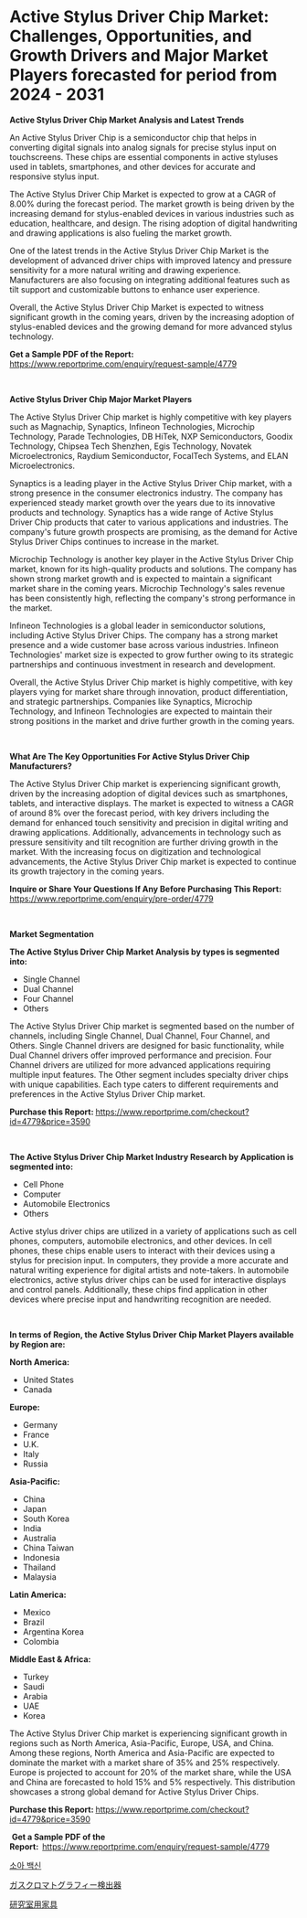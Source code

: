 <p><h1>Active Stylus Driver Chip Market: Challenges, Opportunities, and Growth Drivers and Major Market Players forecasted for period from 2024 - 2031</h1></p><p><strong>Active Stylus Driver Chip Market Analysis and Latest Trends</strong></p>
<p><p>An Active Stylus Driver Chip is a semiconductor chip that helps in converting digital signals into analog signals for precise stylus input on touchscreens. These chips are essential components in active styluses used in tablets, smartphones, and other devices for accurate and responsive stylus input.</p><p>The Active Stylus Driver Chip Market is expected to grow at a CAGR of 8.00% during the forecast period. The market growth is being driven by the increasing demand for stylus-enabled devices in various industries such as education, healthcare, and design. The rising adoption of digital handwriting and drawing applications is also fueling the market growth.</p><p>One of the latest trends in the Active Stylus Driver Chip Market is the development of advanced driver chips with improved latency and pressure sensitivity for a more natural writing and drawing experience. Manufacturers are also focusing on integrating additional features such as tilt support and customizable buttons to enhance user experience.</p><p>Overall, the Active Stylus Driver Chip Market is expected to witness significant growth in the coming years, driven by the increasing adoption of stylus-enabled devices and the growing demand for more advanced stylus technology.</p></p>
<p><strong>Get a Sample PDF of the Report:&nbsp;</strong> <a href="https://www.reportprime.com/enquiry/request-sample/4779">https://www.reportprime.com/enquiry/request-sample/4779</a></p>
<p>&nbsp;</p>
<p><strong>Active Stylus Driver Chip Major Market Players</strong></p>
<p><p>The Active Stylus Driver Chip market is highly competitive with key players such as Magnachip, Synaptics, Infineon Technologies, Microchip Technology, Parade Technologies, DB HiTek, NXP Semiconductors, Goodix Technology, Chipsea Tech Shenzhen, Egis Technology, Novatek Microelectronics, Raydium Semiconductor, FocalTech Systems, and ELAN Microelectronics. </p><p>Synaptics is a leading player in the Active Stylus Driver Chip market, with a strong presence in the consumer electronics industry. The company has experienced steady market growth over the years due to its innovative products and technology. Synaptics has a wide range of Active Stylus Driver Chip products that cater to various applications and industries. The company's future growth prospects are promising, as the demand for Active Stylus Driver Chips continues to increase in the market.</p><p>Microchip Technology is another key player in the Active Stylus Driver Chip market, known for its high-quality products and solutions. The company has shown strong market growth and is expected to maintain a significant market share in the coming years. Microchip Technology's sales revenue has been consistently high, reflecting the company's strong performance in the market.</p><p>Infineon Technologies is a global leader in semiconductor solutions, including Active Stylus Driver Chips. The company has a strong market presence and a wide customer base across various industries. Infineon Technologies' market size is expected to grow further owing to its strategic partnerships and continuous investment in research and development.</p><p>Overall, the Active Stylus Driver Chip market is highly competitive, with key players vying for market share through innovation, product differentiation, and strategic partnerships. Companies like Synaptics, Microchip Technology, and Infineon Technologies are expected to maintain their strong positions in the market and drive further growth in the coming years.</p></p>
<p>&nbsp;</p>
<p><strong>What Are The Key Opportunities For Active Stylus Driver Chip Manufacturers?</strong></p>
<p><p>The Active Stylus Driver Chip market is experiencing significant growth, driven by the increasing adoption of digital devices such as smartphones, tablets, and interactive displays. The market is expected to witness a CAGR of around 8% over the forecast period, with key drivers including the demand for enhanced touch sensitivity and precision in digital writing and drawing applications. Additionally, advancements in technology such as pressure sensitivity and tilt recognition are further driving growth in the market. With the increasing focus on digitization and technological advancements, the Active Stylus Driver Chip market is expected to continue its growth trajectory in the coming years.</p></p>
<p><strong>Inquire or Share Your Questions If Any Before Purchasing This Report:</strong> <a href="https://www.reportprime.com/enquiry/pre-order/4779">https://www.reportprime.com/enquiry/pre-order/4779</a></p>
<p>&nbsp;</p>
<p><strong>Market Segmentation</strong></p>
<p><strong>The Active Stylus Driver Chip Market Analysis by types is segmented into:</strong></p>
<p><ul><li>Single Channel</li><li>Dual Channel</li><li>Four Channel</li><li>Others</li></ul></p>
<p><p>The Active Stylus Driver Chip market is segmented based on the number of channels, including Single Channel, Dual Channel, Four Channel, and Others. Single Channel drivers are designed for basic functionality, while Dual Channel drivers offer improved performance and precision. Four Channel drivers are utilized for more advanced applications requiring multiple input features. The Other segment includes specialty driver chips with unique capabilities. Each type caters to different requirements and preferences in the Active Stylus Driver Chip market.</p></p>
<p><strong>Purchase this Report:&nbsp;</strong><a href="https://www.reportprime.com/checkout?id=4779&price=3590">https://www.reportprime.com/checkout?id=4779&price=3590</a></p>
<p>&nbsp;</p>
<p><strong>The Active Stylus Driver Chip Market Industry Research by Application is segmented into:</strong></p>
<p><ul><li>Cell Phone</li><li>Computer</li><li>Automobile Electronics</li><li>Others</li></ul></p>
<p><p>Active stylus driver chips are utilized in a variety of applications such as cell phones, computers, automobile electronics, and other devices. In cell phones, these chips enable users to interact with their devices using a stylus for precision input. In computers, they provide a more accurate and natural writing experience for digital artists and note-takers. In automobile electronics, active stylus driver chips can be used for interactive displays and control panels. Additionally, these chips find application in other devices where precise input and handwriting recognition are needed.</p></p>
<p>&nbsp;</p>
<p><strong>In terms of Region, the Active Stylus Driver Chip Market Players available by Region are:</strong></p>
<p>
    <p> <strong> North America: </strong>
        <ul>
            <li>United States</li>
            <li>Canada</li>
        </ul>
        </p> 
    <p> <strong> Europe: </strong>
        <ul>
            <li>Germany</li>
            <li>France</li>
            <li>U.K.</li>
            <li>Italy</li>
            <li>Russia</li>
        </ul>
        </p> 
    <p> <strong> Asia-Pacific: </strong>
        <ul>
            <li>China</li>
            <li>Japan</li>
            <li>South Korea</li>
            <li>India</li>
            <li>Australia</li>
            <li>China Taiwan</li>
            <li>Indonesia</li>
            <li>Thailand</li>
            <li>Malaysia</li>
        </ul>
        </p> 
    <p> <strong> Latin America: </strong>
        <ul>
            <li>Mexico</li>
            <li>Brazil</li>
            <li>Argentina Korea</li>
            <li>Colombia</li>
        </ul>
        </p> 
    <p> <strong> Middle East & Africa: </strong>
        <ul>
            <li>Turkey</li>
            <li>Saudi</li>
            <li>Arabia</li>
            <li>UAE</li>
            <li>Korea</li>
        </ul>
    </p>
    </p>
<p><p>The Active Stylus Driver Chip market is experiencing significant growth in regions such as North America, Asia-Pacific, Europe, USA, and China. Among these regions, North America and Asia-Pacific are expected to dominate the market with a market share of 35% and 25% respectively. Europe is projected to account for 20% of the market share, while the USA and China are forecasted to hold 15% and 5% respectively. This distribution showcases a strong global demand for Active Stylus Driver Chips.</p></p>
<p><strong>Purchase this Report: </strong><a href="https://www.reportprime.com/checkout?id=4779&price=3590">https://www.reportprime.com/checkout?id=4779&price=3590</a></p>
<p>&nbsp;<strong>Get a Sample PDF of the Report:&nbsp;&nbsp;</strong><a href="https://www.reportprime.com/enquiry/request-sample/4779">https://www.reportprime.com/enquiry/request-sample/4779</a></p>
<p><strong></strong></p>
<p><p><a href="https://medium.com/@raisin7568/%EC%86%8C%EC%95%84-%EB%B0%B1%EC%8B%A0-%EC%8B%9C%EC%9E%A5%EC%9D%80-%EC%8B%9C%EC%9E%A5-%EC%A0%90%EC%9C%A0%EC%9C%A8-%EC%8B%9C%EC%9E%A5-%EB%8F%99%ED%96%A5-%EB%B0%8F-%EC%8B%9C%EC%9E%A5-%EC%84%B1%EC%9E%A5%EC%97%90-%EB%8C%80%ED%95%9C-%EC%A0%95%EB%B3%B4%EB%A5%BC-%EC%A0%9C%EA%B3%B5%ED%95%A9%EB%8B%88%EB%8B%A4-1a861a0195a4">소아 백신</a></p><p><a href="https://medium.com/@oswaldoavarro768546/%E3%82%AC%E3%82%B9%E3%82%AF%E3%83%AD%E3%83%9E%E3%83%88%E3%82%B0%E3%83%A9%E3%83%95%E3%82%A3%E6%A4%9C%E5%87%BA%E5%99%A8%E3%81%AE%E5%B8%82%E5%A0%B4%E8%AA%BF%E6%9F%BB%E3%83%AC%E3%83%9D%E3%83%BC%E3%83%88-%E3%81%9D%E3%81%AE%E6%AD%B4%E5%8F%B2%E3%81%A82031%E5%B9%B4%E3%81%BE%E3%81%A7%E3%81%AE%E4%BA%88%E6%B8%AC-74b3236cc569">ガスクロマトグラフィー検出器</a></p><p><a href="https://medium.com/@jackieshlerin98056/%E7%A0%94%E7%A9%B6%E5%AE%A4%E3%81%AE%E5%AE%B6%E5%85%B7%E5%B8%82%E5%A0%B4%E3%82%B7%E3%82%A7%E3%82%A2%E3%81%AE%E9%80%B2%E5%8C%96%E3%81%A8%E5%B8%82%E5%A0%B4%E6%88%90%E9%95%B7%E5%8B%95%E5%90%912024%E5%B9%B4%E3%81%8B%E3%82%892031%E5%B9%B4%E3%81%BE%E3%81%A7-e55d1133f7f2">研究室用家具</a></p></p>